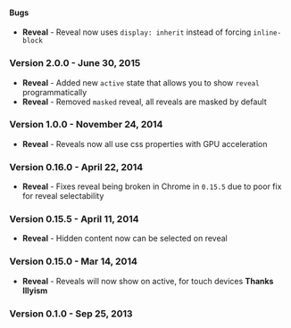 #### Bugs

- **Reveal** - Reveal now uses `display: inherit` instead of forcing `inline-block`

### Version 2.0.0 - June 30, 2015

- **Reveal** - Added new `active` state that allows you to show `reveal` programmatically
- **Reveal** - Removed `masked` reveal, all reveals are masked by default

### Version 1.0.0 - November 24, 2014

- **Reveal** - Reveals now all use css properties with GPU acceleration

### Version 0.16.0 - April 22, 2014

- **Reveal** - Fixes reveal being broken in Chrome in ``0.15.5`` due to poor fix for reveal selectability

### Version 0.15.5 - April 11, 2014

- **Reveal** - Hidden content now can be selected on reveal

### Version 0.15.0 - Mar 14, 2014

- **Reveal** - Reveals will now show on active, for touch devices **Thanks Illyism**

### Version 0.1.0 - Sep 25, 2013